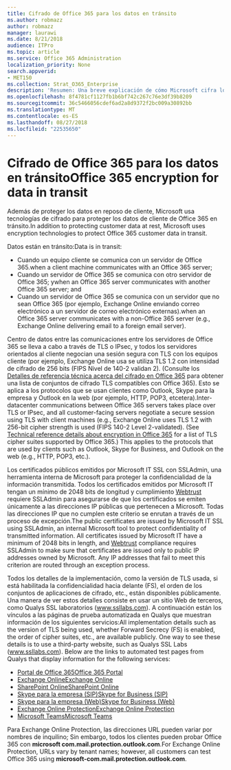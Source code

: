 ```yaml
---
title: Cifrado de Office 365 para los datos en tránsito
ms.author: robmazz
author: robmazz
manager: laurawi
ms.date: 8/21/2018
audience: ITPro
ms.topic: article
ms.service: Office 365 Administration
localization_priority: None
search.appverid:
- MET150
ms.collection: Strat_O365_Enterprise
description: 'Resumen: Una breve explicación de cómo Microsoft cifra los datos en tránsito.'
ms.openlocfilehash: 8f4781cf1127fb1b6bf742c267c76e3df39b8209
ms.sourcegitcommit: 36c5466056cdef6ad2a8d9372f2bc009a30892bb
ms.translationtype: MT
ms.contentlocale: es-ES
ms.lasthandoff: 08/27/2018
ms.locfileid: "22535650"
---
```

# <a name="office-365-encryption-for-data-in-transit"></a><span data-ttu-id="695cb-103">Cifrado de Office 365 para los datos en tránsito</span><span class="sxs-lookup"><span data-stu-id="695cb-103">Office 365 encryption for data in transit</span></span>

<span data-ttu-id="695cb-104">Además de proteger los datos en reposo de cliente, Microsoft usa tecnologías de cifrado para proteger los datos de cliente de Office 365 en tránsito.</span><span class="sxs-lookup"><span data-stu-id="695cb-104">In addition to protecting customer data at rest, Microsoft uses encryption technologies to protect Office 365 customer data in transit.</span></span> 

<span data-ttu-id="695cb-105">Datos están en tránsito:</span><span class="sxs-lookup"><span data-stu-id="695cb-105">Data is in transit:</span></span>
- <span data-ttu-id="695cb-106">Cuando un equipo cliente se comunica con un servidor de Office 365.</span><span class="sxs-lookup"><span data-stu-id="695cb-106">when a client machine communicates with an Office 365 server;</span></span>
- <span data-ttu-id="695cb-107">Cuando un servidor de Office 365 se comunica con otro servidor de Office 365; y</span><span class="sxs-lookup"><span data-stu-id="695cb-107">when an Office 365 server communicates with another Office 365 server; and</span></span>
- <span data-ttu-id="695cb-108">Cuando un servidor de Office 365 se comunica con un servidor que no sean Office 365 (por ejemplo, Exchange Online enviando correo electrónico a un servidor de correo electrónico externas).</span><span class="sxs-lookup"><span data-stu-id="695cb-108">when an Office 365 server communicates with a non-Office 365 server (e.g., Exchange Online delivering email to a foreign email server).</span></span>

<span data-ttu-id="695cb-p101">Centro de datos entre las comunicaciones entre los servidores de Office 365 se lleva a cabo a través de TLS o IPsec, y todos los servidores orientados al cliente negocian una sesión segura con TLS con los equipos cliente (por ejemplo, Exchange Online usa se utiliza TLS 1.2 con intensidad de cifrado de 256 bits (FIPS Nivel de 140-2 validan 2). (Consulte los [Detalles de referencia técnica acerca del cifrado en Office 365](https://support.office.com/article/Technical-reference-details-about-encryption-in-Office-365-862CBE93-4268-4EF9-BA79-277545ECF221) para obtener una lista de conjuntos de cifrado TLS compatibles con Office 365). Esto se aplica a los protocolos que se usan clientes como Outlook, Skype para la empresa y Outlook en la web (por ejemplo, HTTP, POP3, etcetera).</span><span class="sxs-lookup"><span data-stu-id="695cb-p101">Inter-datacenter communications between Office 365 servers takes place over TLS or IPsec, and all customer-facing servers negotiate a secure session using TLS with client machines (e.g., Exchange Online uses TLS 1.2 with 256-bit cipher strength is used (FIPS 140-2 Level 2-validated). (See [Technical reference details about encryption in Office 365](https://support.office.com/article/Technical-reference-details-about-encryption-in-Office-365-862CBE93-4268-4EF9-BA79-277545ECF221) for a list of TLS cipher suites supported by Office 365.) This applies to the protocols that are used by clients such as Outlook, Skype for Business, and Outlook on the web (e.g., HTTP, POP3, etc.).</span></span>

<span data-ttu-id="695cb-p102">Los certificados públicos emitidos por Microsoft IT SSL con SSLAdmin, una herramienta interna de Microsoft para proteger la confidencialidad de la información transmitida. Todos los certificados emitidos por Microsoft IT tengan un mínimo de 2048 bits de longitud y cumplimiento [Webtrust](http://www.webtrust.org/homepage-documents/item70372.pdf) requiere SSLAdmin para asegurarse de que los certificados se emiten únicamente a las direcciones IP públicas que pertenecen a Microsoft. Todas las direcciones IP que no cumplen este criterio se enrutan a través de un proceso de excepción.</span><span class="sxs-lookup"><span data-stu-id="695cb-p102">The public certificates are issued by Microsoft IT SSL using SSLAdmin, an internal Microsoft tool to protect confidentiality of transmitted information. All certificates issued by Microsoft IT have a minimum of 2048 bits in length, and [Webtrust](http://www.webtrust.org/homepage-documents/item70372.pdf) compliance requires SSLAdmin to make sure that certificates are issued only to public IP addresses owned by Microsoft. Any IP addresses that fail to meet this criterion are routed through an exception process.</span></span>

<span data-ttu-id="695cb-p103">Todos los detalles de la implementación, como la versión de TLS usada, si está habilitada la confidencialidad hacia delante (FS), el orden de los conjuntos de aplicaciones de cifrado, etc., están disponibles públicamente. Una manera de ver estos detalles consiste en usar un sitio Web de terceros, como Qualys SSL laboratorios (www.ssllabs.com). A continuación están los vínculos a las páginas de prueba automatizada en Qualys que muestran información de los siguientes servicios:</span><span class="sxs-lookup"><span data-stu-id="695cb-p103">All implementation details such as the version of TLS being used, whether Forward Secrecy (FS) is enabled, the order of cipher suites, etc., are available publicly. One way to see these details is to use a third-party website, such as Qualys SSL Labs (www.ssllabs.com). Below are the links to automated test pages from Qualys that display information for the following services:</span></span>
- [<span data-ttu-id="695cb-117">Portal de Office 365</span><span class="sxs-lookup"><span data-stu-id="695cb-117">Office 365 Portal</span></span>](https://www.ssllabs.com/ssltest/analyze.html?d=portal.office.com&hideResults=on)
- [<span data-ttu-id="695cb-118">Exchange Online</span><span class="sxs-lookup"><span data-stu-id="695cb-118">Exchange Online</span></span>](https://www.ssllabs.com/ssltest/analyze.html?d=outlook.office365.com&hideResults=on)
- [<span data-ttu-id="695cb-119">SharePoint Online</span><span class="sxs-lookup"><span data-stu-id="695cb-119">SharePoint Online</span></span>](https://www.ssllabs.com/ssltest/analyze.html?d=microsoft-my.sharepoint.com&hideResults=on)
- [<span data-ttu-id="695cb-120">Skype para la empresa (SIP)</span><span class="sxs-lookup"><span data-stu-id="695cb-120">Skype for Business (SIP)</span></span>](https://www.ssllabs.com/ssltest/analyze.html?d=sipdir.online.lync.com)
- [<span data-ttu-id="695cb-121">Skype para la empresa (Web)</span><span class="sxs-lookup"><span data-stu-id="695cb-121">Skype for Business (Web)</span></span>](https://www.ssllabs.com/ssltest/analyze.html?d=webdir.online.lync.com&hideResults=on)
- [<span data-ttu-id="695cb-122">Exchange Online Protection</span><span class="sxs-lookup"><span data-stu-id="695cb-122">Exchange Online Protection</span></span>](https://ssl-tools.net/mailservers/microsoft-com.mail.protection.outlook.com)
- [<span data-ttu-id="695cb-123">Microsoft Teams</span><span class="sxs-lookup"><span data-stu-id="695cb-123">Microsoft Teams</span></span>](https://www.ssllabs.com/ssltest/analyze.html?d=teams.microsoft.com&latest)

<span data-ttu-id="695cb-124">Para Exchange Online Protection, las direcciones URL pueden variar por nombres de inquilino; Sin embargo, todos los clientes pueden probar Office 365 con **microsoft com.mail.protection.outlook.com**.</span><span class="sxs-lookup"><span data-stu-id="695cb-124">For Exchange Online Protection, URLs vary by tenant names; however, all customers can test Office 365 using **microsoft-com.mail.protection.outlook.com**.</span></span>
